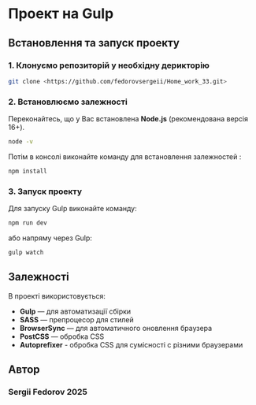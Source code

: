 # Проект на Gulp

## Встановлення та запуск проекту

### 1. Клонуємо репозиторій у необхідну дерикторію
```sh
git clone <https://github.com/fedorovsergeii/Home_work_33.git>
```

### 2. Встановлюємо залежності
Переконайтесь, що у Вас встановлена **Node.js** (рекомендована версія 16+). 
```sh
node -v
```

Потім в консолі виконайте команду для встановлення залежностей :
```sh
npm install
```

### 3. Запуск проекту
Для запуску Gulp виконайте команду:
```sh
npm run dev
```
або напряму через Gulp:
```sh
gulp watch
```


##  Залежності
В проекті використовується:
- **Gulp** — для автоматизації сбірки
- **SASS** — препроцесор для стилей
- **BrowserSync** — для автоматичного оновлення браузера
- **PostCSS** — обробка CSS 
- **Аutoprefixer** - обробка CSS для сумісності с різними браузерами

## Автор
### Sergii Fedorov 2025

